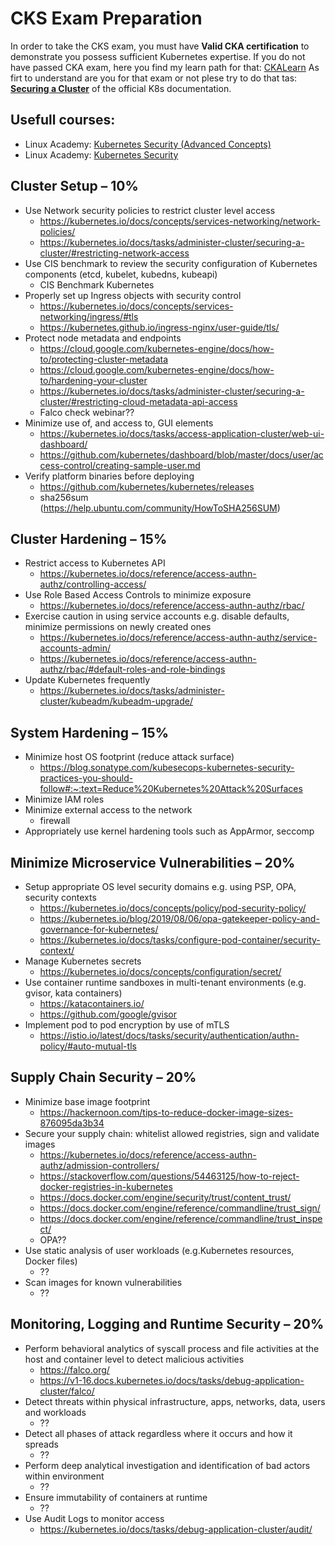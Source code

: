 

# CKS Exam Preparation

In order to take the CKS exam, you must have **Valid CKA certification** to demonstrate you possess sufficient Kubernetes expertise. If you do not have passed CKA exam, here you find my learn path for that: [CKALearn](https://epa.ms/CKALearn) As firt to understand are you for that exam or not plese try to do that tas:  [**Securing a Cluster**](https://kubernetes.io/docs/tasks/administer-cluster/securing-a-cluster/) of the official K8s documentation.

## Usefull courses:

- Linux Academy:  [Kubernetes Security (Advanced Concepts)](https://linuxacademy.com/cp/modules/view/id/354)
- Linux Academy: [Kubernetes Security](https://linuxacademy.com/cp/modules/view/id/302)

## Cluster Setup – 10%

- Use Network security policies to restrict cluster level access
  - https://kubernetes.io/docs/concepts/services-networking/network-policies/
  - https://kubernetes.io/docs/tasks/administer-cluster/securing-a-cluster/#restricting-network-access
- Use CIS benchmark to review the security configuration of Kubernetes components (etcd, kubelet, kubedns, kubeapi)
  - CIS Benchmark Kubernetes
- Properly set up Ingress objects with security control
  - https://kubernetes.io/docs/concepts/services-networking/ingress/#tls
  - https://kubernetes.github.io/ingress-nginx/user-guide/tls/
- Protect node metadata and endpoints
  - https://cloud.google.com/kubernetes-engine/docs/how-to/protecting-cluster-metadata
  - https://cloud.google.com/kubernetes-engine/docs/how-to/hardening-your-cluster
  - https://kubernetes.io/docs/tasks/administer-cluster/securing-a-cluster/#restricting-cloud-metadata-api-access
  - Falco check webinar??
- Minimize use of, and access to, GUI elements
  - https://kubernetes.io/docs/tasks/access-application-cluster/web-ui-dashboard/
  - https://github.com/kubernetes/dashboard/blob/master/docs/user/access-control/creating-sample-user.md
- Verify platform binaries before deploying
  - https://github.com/kubernetes/kubernetes/releases
  - sha256sum (https://help.ubuntu.com/community/HowToSHA256SUM)

## Cluster Hardening – 15%

- Restrict access to Kubernetes API
  - https://kubernetes.io/docs/reference/access-authn-authz/controlling-access/
- Use Role Based Access Controls to minimize exposure
  - https://kubernetes.io/docs/reference/access-authn-authz/rbac/
- Exercise caution in using service accounts e.g. disable defaults, minimize permissions on newly created ones
  - https://kubernetes.io/docs/reference/access-authn-authz/service-accounts-admin/
  - https://kubernetes.io/docs/reference/access-authn-authz/rbac/#default-roles-and-role-bindings
- Update Kubernetes frequently
  - https://kubernetes.io/docs/tasks/administer-cluster/kubeadm/kubeadm-upgrade/

## System Hardening – 15%

- Minimize host OS footprint (reduce attack surface)
  - https://blog.sonatype.com/kubesecops-kubernetes-security-practices-you-should-follow#:~:text=Reduce%20Kubernetes%20Attack%20Surfaces
- Minimize IAM roles
- Minimize external access to the network
  - firewall
- Appropriately use kernel hardening tools such as AppArmor, seccomp
  	

## Minimize Microservice Vulnerabilities – 20%

- Setup appropriate OS level security domains e.g. using PSP, OPA, security contexts
  - https://kubernetes.io/docs/concepts/policy/pod-security-policy/
  - https://kubernetes.io/blog/2019/08/06/opa-gatekeeper-policy-and-governance-for-kubernetes/
  - https://kubernetes.io/docs/tasks/configure-pod-container/security-context/
- Manage Kubernetes secrets
  - https://kubernetes.io/docs/concepts/configuration/secret/
- Use container runtime sandboxes in multi-tenant environments (e.g. gvisor, kata containers)
  - https://katacontainers.io/
  - https://github.com/google/gvisor
- Implement pod to pod encryption by use of mTLS
  - https://istio.io/latest/docs/tasks/security/authentication/authn-policy/#auto-mutual-tls

## Supply Chain Security – 20%

- Minimize base image footprint
  - https://hackernoon.com/tips-to-reduce-docker-image-sizes-876095da3b34
- Secure your supply chain: whitelist allowed registries, sign and validate images
  - https://kubernetes.io/docs/reference/access-authn-authz/admission-controllers/
  - https://stackoverflow.com/questions/54463125/how-to-reject-docker-registries-in-kubernetes
  - https://docs.docker.com/engine/security/trust/content_trust/
  - https://docs.docker.com/engine/reference/commandline/trust_sign/
  - https://docs.docker.com/engine/reference/commandline/trust_inspect/
  - OPA??
- Use static analysis of user workloads (e.g.Kubernetes resources, Docker files)
  - ??
- Scan images for known vulnerabilities
  - ??

## Monitoring, Logging and Runtime Security – 20%

- Perform behavioral analytics of syscall process and file activities at the host and container level to detect malicious activities
  - https://falco.org/
  - https://v1-16.docs.kubernetes.io/docs/tasks/debug-application-cluster/falco/
- Detect threats within physical infrastructure, apps, networks, data, users and workloads
  - ??
- Detect all phases of attack regardless where it occurs and how it spreads
  - ??
- Perform deep analytical investigation and identification of bad actors within environment
  - ??
- Ensure immutability of containers at runtime
  - ??
- Use Audit Logs to monitor access
  - https://kubernetes.io/docs/tasks/debug-application-cluster/audit/

